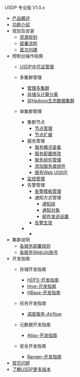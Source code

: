 <div class="sidebar_title icon_"> USDP 专业版 V1.0.x</div>   



* [产品概述](usdpdc/1.0.x/README)
* [功能介绍](usdpdc/1.0.x/release_notes)
* 规划及安装
  * [资源规划](usdpdc/1.0.x/plan&create/deploy_plan)
  * [部署流程](usdpdc/1.0.x/plan&create/install)
  * [首次创建](usdpdc/1.0.x/plan&create/first_create)
* 控制台操作指南
  * [USDP许可证管理](usdpdc/license/license)
  * 多集群管理
  
    * [管理多集群](usdpdc/clusters/clusters)
    * [存储与计算分离](usdpdc/clusters/clusters_separation)
    * [非Hadoop生态数据集群](usdpdc/clusters/clusters_others)
  * 单集群管理
    * 集群节点
      * [节点管理](usdpdc/1.0.x/webconsole/node)
      * [节点扩展](usdpdc/1.0.x/webconsole/node_add)
    * 服务管理
      * [服务概况查看](usdpdc/1.0.x/webconsole/service_state)
      * [服务配置修改](usdpdc/1.0.x/webconsole/service_config)
      * [服务组件管理](usdpdc/1.0.x/webconsole/service_component)
      * [添加服务或组件](usdpdc/1.0.x/webconsole/service_extension)
      * [服务Web UI访问](usdpdc/1.0.x/webconsole/service_web)
    * [监控管理](usdpdc/1.0.x/webconsole/monitor)
    * 告警管理
      * [告警模板管理](usdpdc/1.0.x/webconsole/alarmTemplate)
      * 通知方式管理
        * [通知组](usdpdc/1.0.x/webconsole/alarmInform_group)
        * [通知对象](usdpdc/1.0.x/webconsole/alarmInform_object)
        * [邮件发送设置](usdpdc/1.0.x/webconsole/alarmInform_email)
      * [告警生效](usdpdc/1.0.x/webconsole/alarmTemplate_work)
    * <!--服务诊断-->
      * <!--[日志查询](usdpdc/1.0.x/webconsole/logQuery)-->
* 集群说明
  * [各服务部署规则](usdpdc/1.0.x/cluster_notes/rule)
  * [各服务WebUIs账号](usdpdc/1.0.x/cluster_notes/login)
* 开发指南
   * 存储开发指南
      * [HDFS-开发指南](usdpdc/developer/hdfs)
      * [Hive-开发指南](usdpdc/developer/hive)
      * [HBase-开发指南](usdpdc/developer/hbase)
   
   * 任务开发指南
      * [调度服务-Airflow](usdpdc/schedule/airflow)
   
   * 元数据开发指南
      * [Atlas-开发指南](usdpdc/developer/atlas)
   
   * 安全开发指南
      * [Ranger-开发指南](usdpdc/developer/ranger)
* [常见问题](usdpdc/1.0.x/FAQ)
* [了解USDP更多版本](/usdpdc/version_list)

